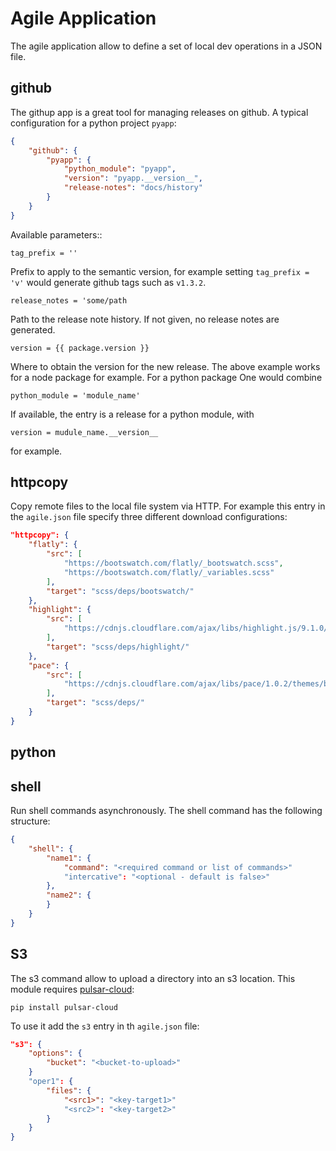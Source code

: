 
# Agile Application

The agile application allow to define a set of local dev operations in a JSON file.

## github

The githup app is a great tool for managing releases on github. A typical
configuration for a python project ``pyapp``:
```json
{
    "github": {
        "pyapp": {
            "python_module": "pyapp",
            "version": "pyapp.__version__",
            "release-notes": "docs/history"
        }
    }
}
```
Available parameters::
```
tag_prefix = ''
```
Prefix to apply to the semantic version, for example setting ``tag_prefix = 'v'``
would generate github tags such as ``v1.3.2``.
```
release_notes = 'some/path
```
Path to the release note history. If not given, no release notes are generated.
```
version = {{ package.version }}
```
Where to obtain the version for the new release. The above example works for
a node package for example. For a python package One would combine
```
python_module = 'module_name'
```
If available, the entry is a release for a python module, with
```
version = mudule_name.__version__
```
for example.

## httpcopy

Copy remote files to the local file system via HTTP. For example this entry in
the ``agile.json`` file specify three different download configurations:
```json
"httpcopy": {
    "flatly": {
        "src": [
            "https://bootswatch.com/flatly/_bootswatch.scss",
            "https://bootswatch.com/flatly/_variables.scss"
        ],
        "target": "scss/deps/bootswatch/"
    },
    "highlight": {
        "src": [
            "https://cdnjs.cloudflare.com/ajax/libs/highlight.js/9.1.0/styles/tomorrow.min.css"
        ],
        "target": "scss/deps/highlight/"
    },
    "pace": {
        "src": [
            "https://cdnjs.cloudflare.com/ajax/libs/pace/1.0.2/themes/black/pace-theme-center-simple.css"
        ],
        "target": "scss/deps/"
    }
}
```

## python

## shell

Run shell commands asynchronously. The shell command has the following structure:
```json
{
    "shell": {
        "name1": {
            "command": "<required command or list of commands>"
            "intercative": "<optional - default is false>"
        },
        "name2": {
        }
    }
}   
```

## S3

The s3 command allow to upload a directory into an s3 location. This module
requires [pulsar-cloud][]:


    pip install pulsar-cloud
    
    
To use it add the ``s3`` entry in th ``agile.json`` file:
```json
"s3": {
    "options": {
        "bucket": "<bucket-to-upload>"
    }
    "oper1": {
        "files": {
            "<src1>": "<key-target1>"
            "<src2>": "<key-target2>"
        }
    }
}
```

[pulsar-cloud]: https://github.com/quantmind/pulsar-cloud

